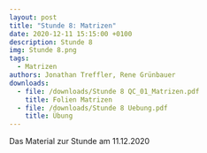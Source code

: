 ```yaml
---
layout: post
title: "Stunde 8: Matrizen"
date: 2020-12-11 15:15:00 +0100
description: Stunde 8
img: Stunde 8.png
tags:
  - Matrizen
authors: Jonathan Treffler, Rene Grünbauer
downloads:
  - file: /downloads/Stunde 8 QC_01_Matrizen.pdf
    title: Folien Matrizen
  - file: /downloads/Stunde 8 Uebung.pdf
    title: Übung
---
```


Das Material zur Stunde am 11.12.2020

